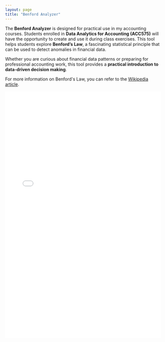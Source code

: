 ```yaml
---
layout: page
title: "Benford Analyzer"
---
```


The <b>Benford Analyzer</b> is designed for practical use in my accounting courses. Students enrolled in <b>Data Analytics for Accounting (ACC575)</b> will have the opportunity to create and use it during class exercises. This tool helps students explore <b>Benford’s Law</b>, a fascinating statistical principle that can be used to detect anomalies in financial data.

Whether you are curious about financial data patterns or preparing for professional accounting work, this tool provides a <b>practical introduction to data-driven decision making</b>.

For more information on Benford's Law, you can refer to the [Wikipedia article](https://en.wikipedia.org/wiki/Benford%27s_law).

<iframe src="assets/benford-analyzer.html" width="100%" height="800px" frameborder="0"></iframe>


